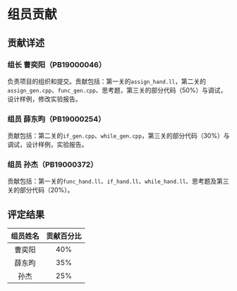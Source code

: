 # 组员贡献

## 贡献详述

### 组长 曹奕阳（PB19000046）

负责项目的组织和提交。贡献包括：第一关的`assign_hand.ll`，第二关的`assign_gen.cpp`、`func_gen.cpp`、思考题，第三关的部分代码（50%）与调试，设计样例，修改实验报告。

### 组员 薛东昀（PB19000254）

贡献包括：第二关的`if_gen.cpp`、`while_gen.cpp`，第三关的部分代码（30%）与调试，设计样例，实验报告。

### 组员 孙杰（PB19000372）

贡献包括：第一关的`func_hand.ll`、`if_hand.ll`、`while_hand.ll`、思考题及第三关的部分代码（20%）。

## 评定结果

| 组员姓名  | 贡献百分比 |
| :-----: | :-------: |
|  曹奕阳  |    40%    |
|  薛东昀  |    35%    |
|   孙杰   |    25%    |